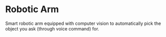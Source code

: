 # Robotic Arm


Smart robotic arm equipped with computer vision to automatically pick the object you ask (through voice command) for.
